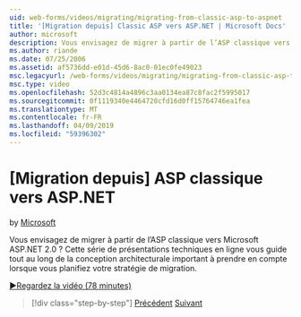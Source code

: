 ```yaml
---
uid: web-forms/videos/migrating/migrating-from-classic-asp-to-aspnet
title: '[Migration depuis] Classic ASP vers ASP.NET | Microsoft Docs'
author: microsoft
description: Vous envisagez de migrer à partir de l’ASP classique vers Microsoft ASP.NET 2.0 ? Cette série de présentations techniques en ligne vous guide tout au long de la considération de conception architecturale importants...
ms.author: riande
ms.date: 07/25/2006
ms.assetid: af5736dd-e01d-45d6-8ac0-01ec0fe49023
msc.legacyurl: /web-forms/videos/migrating/migrating-from-classic-asp-to-aspnet
msc.type: video
ms.openlocfilehash: 52d3c4814a4896c3aa0134ea87c8fac2f5995017
ms.sourcegitcommit: 0f1119340e4464720cfd16d0ff15764746ea1fea
ms.translationtype: MT
ms.contentlocale: fr-FR
ms.lasthandoff: 04/09/2019
ms.locfileid: "59396302"
---
```

# <a name="migrating-from-classic-asp-to-aspnet"></a>[Migration depuis] ASP classique vers ASP.NET

by [Microsoft](https://github.com/microsoft)

Vous envisagez de migrer à partir de l’ASP classique vers Microsoft ASP.NET 2.0 ? Cette série de présentations techniques en ligne vous guide tout au long de la conception architecturale important à prendre en compte lorsque vous planifiez votre stratégie de migration.

[&#9654;Regardez la vidéo (78 minutes)](https://channel9.msdn.com/Blogs/ASP-NET-Site-Videos/migrating-from-classic-asp-to-aspnet)

> [!div class="step-by-step"]
> [Précédent](intro-to-aspnet-20-user-interface-elements.md)
> [Suivant](intro-to-aspnet-for-jsp-developers-welcome-to-aspnet-20.md)
